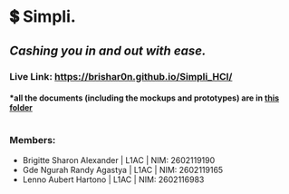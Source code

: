 # 💲 Simpli. 
## _Cashing you in and out with ease._
### Live Link: https://brishar0n.github.io/Simpli_HCI/
#### *all the documents (including the mockups and prototypes) are in [this folder](https://github.com/brishar0n/Simpli_HCI/tree/master/documents) 

#

### Members:
- Brigitte Sharon Alexander | L1AC | NIM: 2602119190
- Gde Ngurah Randy Agastya | L1AC | NIM: 2602119165
- Lenno Aubert Hartono | L1AC | NIM: 2602116983







